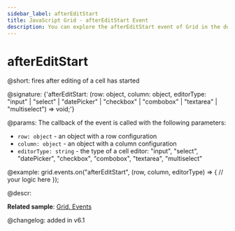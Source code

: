 ```yaml
---
sidebar_label: afterEditStart
title: JavaScript Grid - afterEditStart Event 
description: You can explore the afterEditStart event of Grid in the documentation of the DHTMLX JavaScript UI library. Browse developer guides and API reference, try out code examples and live demos, and download a free 30-day evaluation version of DHTMLX Suite.
---
```


# afterEditStart

@short: fires after editing of a cell has started

@signature: {'afterEditStart: (row: object, column: object, editorType: "input" | "select" | "datePicker" | "checkbox" | "combobox" | "textarea" | "multiselect") => void;'}

@params:
The callback of the event is called with the following parameters:

- `row: object` - an object with a row configuration
- `column: object` - an object with a column configuration
- `editorType: string` - the type of a cell editor: "input", "select", "datePicker", "checkbox", "combobox", "textarea", "multiselect"

@example:
grid.events.on("afterEditStart", (row, column, editorType) => {
    // your logic here
});

@descr:

**Related sample**: [Grid. Events](https://snippet.dhtmlx.com/9zeyp4ds)

@changelog: added in v6.1
